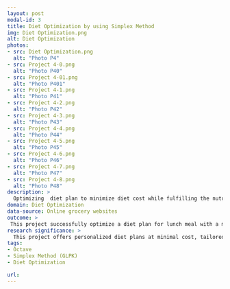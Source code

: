 ```yaml
---
layout: post
modal-id: 3
title: Diet Optimization by using Simplex Method
img: Diet Optimization.png
alt: Diet Optimization
photos:
- src: Diet Optimization.png
  alt: "Photo P4"
- src: Project 4-0.png
  alt: "Photo P40"
- src: Project 4-01.png
  alt: "Photo P401"
- src: Project 4-1.png
  alt: "Photo P41"
- src: Project 4-2.png
  alt: "Photo P42"
- src: Project 4-3.png
  alt: "Photo P43"
- src: Project 4-4.png
  alt: "Photo P44"
- src: Project 4-5.png
  alt: "Photo P45"
- src: Project 4-6.png
  alt: "Photo P46"
- src: Project 4-7.png
  alt: "Photo P47"
- src: Project 4-8.png
  alt: "Photo P48"
description: >
  Optimizing  diet plan to minimize diet cost while fulfilling the nutrient requirement and diet constraints.
domain: Diet Optimization
data-source: Online grocery websites
outcome: >
 This project successfully optimize a diet plan for lunch meal with a minimal cost that fulfilling the group member preferences, diet constraints as well as nutritional requirements.
research significance: >
  This project offers personalized diet plans at minimal cost, tailored to individuals' preferences while meeting their nutritional needs effectively.
tags:
- Octave
- Simplex Method (GLPK)
- Diet Optimization

url: 
---
```

